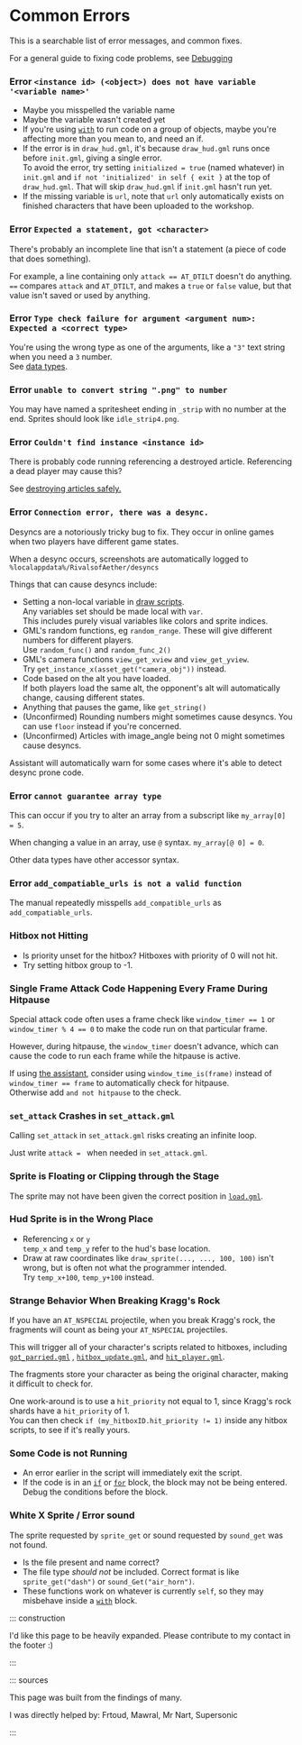 # Common Errors

This is a searchable list of error messages, and common fixes.

For a general guide to fixing code problems, see [Debugging](../learning_path/debugging.md)

### Error `<instance id> (<object>) does not have variable '<variable name>'`

- Maybe you misspelled the variable name
- Maybe the variable wasn't created yet
- If you're using [`with`](../learning_path/with.md) to run code on a group of objects, maybe you're affecting more than
  you mean to, and need an if.
- If the error is in `draw_hud.gml`, it's because `draw_hud.gml` runs once before `init.gml`, giving a single error.  \
  To avoid the error, try setting `initialized = true` (named whatever) in `init.gml`
  and `if not 'initialized' in self { exit }` at the top of `draw_hud.gml`. That will skip `draw_hud.gml` if `init.gml`
  hasn't run yet.
- If the missing variable is `url`, note that `url` only automatically exists on finished characters that have been
  uploaded to the workshop.

### Error `Expected a statement, got <character>`

There's probably an incomplete line that isn't a statement (a piece of code that does something).

For example, a line containing only `attack == AT_DTILT` doesn't do anything. `==` compares `attack` and `AT_DTILT`, and
makes a `true` or `false` value, but that value isn't saved or used by anything.

### Error `Type check failure for argument <argument num>: Expected a <correct type>`

You're using the wrong type as one of the arguments, like a `"3"` text string when you need a `3` number.  \
See [data types](../learning_path/data_types.md).

### Error `unable to convert string ".png" to number`

You may have named a spritesheet ending in `_strip` with no number at the end. Sprites should look
like `idle_strip4.png`.

### Error `Couldn't find instance <instance id>`

There is probably code running referencing a destroyed article. Referencing a dead player may cause this?

See [destroying articles safely.](../learning_path/articles.md#safely)

### Error `Connection error, there was a desync.`

Desyncs are a notoriously tricky bug to fix. They occur in online games when two players have different game states.

When a desync occurs, screenshots are automatically logged to `%localappdata%/RivalsofAether/desyncs`

Things that can cause desyncs include:

- Setting a non-local variable in [draw scripts](scripts/animation_scripts.md#draw-scripts).  \
  Any variables set should be made local with `var`.  \
  This includes purely visual variables like colors and sprite indices.
- GML's random functions, eg `random_range`. These will give different numbers for different players.  \
  Use `random_func()` and `random_func_2()`
- GML's camera functions `view_get_xview` and `view_get_yview`.  \
  Try `get_instance_x(asset_get("camera_obj"))` instead.
- Code based on the alt you have loaded.  \
  If both players load the same alt, the opponent's alt will automatically change, causing different states.
- Anything that pauses the game, like `get_string()`
- (Unconfirmed) Rounding numbers might sometimes cause desyncs. You can use `floor` instead if you're concerned.
- (Unconfirmed) Articles with image_angle being not 0 might sometimes cause desyncs.

Assistant will automatically warn for some cases where it's able to detect desync prone code.

### Error `cannot guarantee array type`

This can occur if you try to alter an array from a subscript like `my_array[0] = 5`.

When changing a value in an array, use `@` syntax. `my_array[@ 0] = 0`.

Other data types have other accessor syntax.

### Error `add_compatiable_urls is not a valid function`

The manual repeatedly misspells `add_compatible_urls` as `add_compatiable_urls`.

### Hitbox not Hitting

- Is priority unset for the hitbox? Hitboxes with priority of 0 will not hit.
- Try setting hitbox group to -1.

### Single Frame Attack Code Happening Every Frame During Hitpause

Special attack code often uses a frame check like `window_timer == 1` or `window_timer % 4 == 0` to make the code run on
that particular frame.

However, during hitpause, the `window_timer` doesn't advance, which can cause the code to run each frame while the
hitpause is active.

If using [the assistant](/assistant), consider using `window_time_is(frame)` instead of `window_timer == frame` to
automatically check for hitpause. \
Otherwise add `and not hitpause` to the check.

### `set_attack` Crashes in `set_attack.gml`

Calling `set_attack` in `set_attack.gml` risks creating an infinite loop.

Just write `attack = ` when needed in `set_attack.gml`.

### Sprite is Floating or Clipping through the Stage

The sprite may not have been given the correct position in [`load.gml`](scripts/init_and_attack_scripts.md#load-gml).

### Hud Sprite is in the Wrong Place

- Referencing `x` or `y`  \
  `temp_x` and `temp_y` refer to the hud's base location.
- Draw at raw coordinates like `draw_sprite(..., ..., 100, 100)` isn't wrong, but is often not what the programmer intended.  \
  Try `temp_x+100`, `temp_y+100` instead.

### Strange Behavior When Breaking Kragg's Rock

If you have an `AT_NSPECIAL` projectile, when you break Kragg's rock, the fragments will count as being
your `AT_NSPECIAL` projectiles.

This will trigger all of your character's scripts related to hitboxes,
including [`got_parried.gml`](scripts/event_scripts.md#got-parried-gml)
, [`hitbox_update.gml`](scripts/hitbox_scripts.md#hitbox-update-gml),
and [`hit_player.gml`](scripts/event_scripts.md#hit-player-gml).

The fragments store your character as being the original character, making it difficult to check for.

One work-around is to use a `hit_priority` not equal to 1, since Kragg's rock shards have a `hit_priority` of 1.  \
You can then check `if (my_hitboxID.hit_priority != 1)` inside any hitbox scripts, to see if it's really yours.

### Some Code is not Running

- An error earlier in the script will immediately exit the script.
- If the code is in an [`if`](../learning_path/conditionals.md) or [`for`](../learning_path/array.md#for-loop) block,
  the block may not be being entered. Debug the conditions before the block.

### White X Sprite / Error sound

The sprite requested by `sprite_get` or sound requested by `sound_get` was not found.

- Is the file present and name correct?
- The file type *should not* be included. Correct format is like `sprite_get("dash")` or  `sound_Get("air_horn")`.
- These functions work on whatever is currently `self`, so they may misbehave inside a [`with`](../learning_path/with.md) block. 


::: construction

I'd like this page to be heavily expanded. Please contribute to my contact in the footer :)

:::

::: sources

This page was built from the findings of many.

I was directly helped by: Frtoud, Mawral, Mr Nart, Supersonic

:::